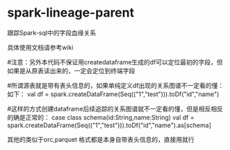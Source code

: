 # spark-lineage-parent
跟踪Spark-sql中的字段血缘关系

具体使用文档请参考wiki

#注意：另外本代码不保证用createdataframe生成的df可以定位最初的字段，但如果是从原表读出来的，一定会定位到终端字段

#所谓源表就是带有表头信息的，如果单纯定义df出现的关系图谱不一定看的懂：如下：
val df = spark.createDataFrame(Seq(("1","test"))).toDf("id","name")

#这样的方式创建dataframe后续追踪的关系图谱就不一定看的懂，但是相反相反的确是正常的：
case class schema(id:String,name:String)
val df = spark.createDataFrame(Seq(("1","test"))).toDf("id","name").as[schema]

其他的类似于orc,parquet 格式都是本身自带表头信息的，直接用就行
